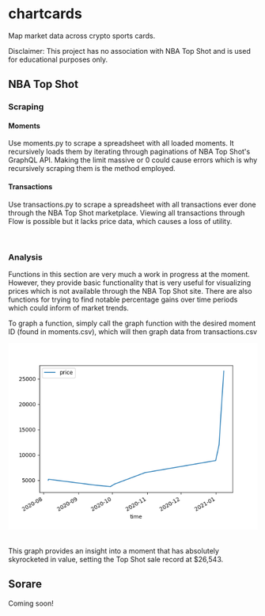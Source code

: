 # chartcards
Map market data across crypto sports cards.

Disclaimer: This project has no association with NBA Top Shot and is used for educational purposes only.

## NBA Top Shot

### Scraping

#### Moments
Use moments.py to scrape a spreadsheet with all loaded moments. It recursively loads them by iterating through paginations of NBA Top Shot's GraphQL API. Making the limit massive or 0 could cause errors which is why recursively scraping them is the method employed.

#### Transactions 
Use transactions.py to scrape a spreadsheet with all transactions ever done through the NBA Top Shot marketplace. Viewing all transactions through Flow is possible but it lacks price data, which causes a loss of utility.   

<br />

### Analysis

Functions in this section are very much a work in progress at the moment. However, they provide basic functionality that is very useful for visualizing prices which is not available through the NBA Top Shot site. There are also functions for trying to find notable percentage gains over time periods which could inform of market trends.   

To graph a function, simply call the graph function with the desired moment ID (found in moments.csv), which will then graph data from transactions.csv

![LeBron Cosmic Sale Graph](./images/Figure_1.png)

<br />
This graph provides an insight into a moment that has absolutely skyrocketed in value, setting the Top Shot sale record at $26,543.



## Sorare

Coming soon!
